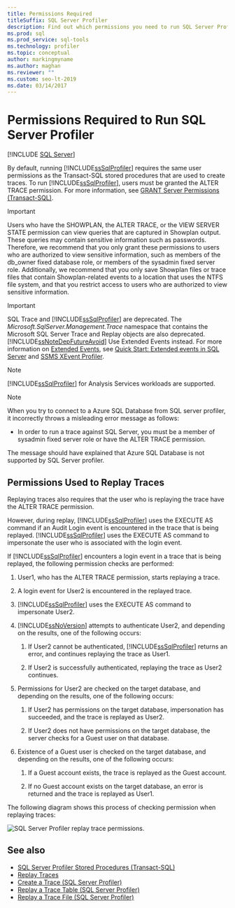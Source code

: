 ```yaml
---
title: Permissions Required
titleSuffix: SQL Server Profiler
description: Find out which permissions you need to run SQL Server Profiler and replay traces, and learn which checks are performed during replays.
ms.prod: sql
ms.prod_service: sql-tools
ms.technology: profiler
ms.topic: conceptual
author: markingmyname
ms.author: maghan
ms.reviewer: ""
ms.custom: seo-lt-2019
ms.date: 03/14/2017
---
```


# Permissions Required to Run SQL Server Profiler

 [!INCLUDE [SQL Server](../../includes/applies-to-version/sqlserver.md)]

By default, running [!INCLUDE[ssSqlProfiler](../../includes/sssqlprofiler-md.md)] requires the same user permissions as the Transact-SQL stored procedures that are used to create traces. To run [!INCLUDE[ssSqlProfiler](../../includes/sssqlprofiler-md.md)], users must be granted the ALTER TRACE permission. For more information, see [GRANT Server Permissions &#40;Transact-SQL&#41;](../../t-sql/statements/grant-server-permissions-transact-sql.md).

> [!IMPORTANT]
> Users who have the SHOWPLAN, the ALTER TRACE, or the VIEW SERVER STATE permission can view queries that are captured in Showplan output. These queries may contain sensitive information such as passwords. Therefore, we recommend that you only grant these permissions to users who are authorized to view sensitive information, such as members of the db_owner fixed database role, or members of the sysadmin fixed server role. Additionally, we recommend that you only save Showplan files or trace files that contain Showplan-related events to a location that uses the NTFS file system, and that you restrict access to users who are authorized to view sensitive information.

> [!IMPORTANT]
> SQL Trace and [!INCLUDE[ssSqlProfiler](../../includes/sssqlprofiler-md.md)] are deprecated. The *Microsoft.SqlServer.Management.Trace* namespace that contains the Microsoft SQL Server Trace and Replay objects are also deprecated.
> [!INCLUDE[ssNoteDepFutureAvoid](../../includes/ssnotedepfutureavoid-md.md)]
> Use Extended Events instead. For more information on [Extended Events](../../relational-databases/extended-events/extended-events.md), see [Quick Start: Extended events in SQL Server](../../relational-databases/extended-events/quick-start-extended-events-in-sql-server.md) and [SSMS XEvent Profiler](../../relational-databases/extended-events/use-the-ssms-xe-profiler.md).

> [!NOTE]
> [!INCLUDE[ssSqlProfiler](../../includes/sssqlprofiler-md.md)] for Analysis Services workloads are supported.

> [!NOTE]
> When you try to connect to a Azure SQL Database from SQL server profiler, it incorrectly throws a misleading error message as follows:
>
> - In order to run a trace against SQL Server, you must be a member of sysadmin fixed server role or have the ALTER TRACE permission.
>
> The message should have explained that Azure SQL Database is not supported by SQL Server profiler.

## Permissions Used to Replay Traces  
Replaying traces also requires that the user who is replaying the trace have the ALTER TRACE permission.  

However, during replay, [!INCLUDE[ssSqlProfiler](../../includes/sssqlprofiler-md.md)] uses the EXECUTE AS command if an Audit Login event is encountered in the trace that is being replayed. [!INCLUDE[ssSqlProfiler](../../includes/sssqlprofiler-md.md)] uses the EXECUTE AS command to impersonate the user who is associated with the login event.  

If [!INCLUDE[ssSqlProfiler](../../includes/sssqlprofiler-md.md)] encounters a login event in a trace that is being replayed, the following permission checks are performed:

1. User1, who has the ALTER TRACE permission, starts replaying a trace.

2. A login event for User2 is encountered in the replayed trace.

3. [!INCLUDE[ssSqlProfiler](../../includes/sssqlprofiler-md.md)] uses the EXECUTE AS command to impersonate User2.

4. [!INCLUDE[ssNoVersion](../../includes/ssnoversion-md.md)] attempts to authenticate User2, and depending on the results, one of the following occurs:

    1. If User2 cannot be authenticated, [!INCLUDE[ssSqlProfiler](../../includes/sssqlprofiler-md.md)] returns an error, and continues replaying the trace as User1.
  
    2. If User2 is successfully authenticated, replaying the trace as User2 continues.
  
5. Permissions for User2 are checked on the target database, and depending on the results, one of the following occurs:
  
    1. If User2 has permissions on the target database, impersonation has succeeded, and the trace is replayed as User2.
  
    2. If User2 does not have permissions on the target database, the server checks for a Guest user on that database.

6. Existence of a Guest user is checked on the target database, and depending on the results, one of the following occurs:
 
    1.  If a Guest account exists, the trace is replayed as the Guest account.
  
    2.  If no Guest account exists on the target database, an error is returned and the trace is replayed as User1.
 
The following diagram shows this process of checking permission when replaying traces:

![SQL Server Profiler replay trace permissions.](../../tools/sql-server-profiler/media/replaytracedecisiontree.gif)

## See also
- [SQL Server Profiler Stored Procedures &#40;Transact-SQL&#41;](../../relational-databases/system-stored-procedures/sql-server-profiler-stored-procedures-transact-sql.md)
- [Replay Traces](../../tools/sql-server-profiler/replay-traces.md)
- [Create a Trace &#40;SQL Server Profiler&#41;](../../tools/sql-server-profiler/create-a-trace-sql-server-profiler.md)
- [Replay a Trace Table &#40;SQL Server Profiler&#41;](../../tools/sql-server-profiler/replay-a-trace-table-sql-server-profiler.md)
- [Replay a Trace File &#40;SQL Server Profiler&#41;](../../tools/sql-server-profiler/replay-a-trace-file-sql-server-profiler.md)
